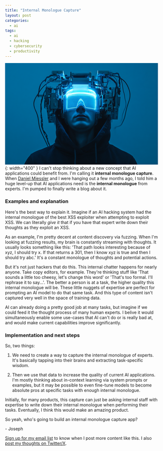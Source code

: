 ```yaml
---
title: "Internal Monologue Capture"
layout: post
categories:
  - ai
tags:
  - ai
  - hacking
  - cybersecurity
  - productivity
---
```

![](/assets/images/expert-monologue-ai-banner.png){: width="400" }
I can't stop thinking about a new concept that AI applications could benefit from. I'm calling it **internal monologue capture**. When [Daniel Miessler](https://x.com/danielmiessler) and I were hanging out a few months ago, I told him a huge level-up that AI applications need is the **internal monologue** from experts. I'm pumped to finally write a blog about it.

### Examples and explanation
Here's the best way to explain it. Imagine if an AI hacking system had the internal monologue of the best XSS exploiter when attempting to exploit XSS. We can literally _give it_ that if you have that expert write down their thoughts as they exploit an XSS. 

As an example, I'm pretty decent at content discovery via fuzzing. When I'm looking at fuzzing results,  my brain is constantly streaming with thoughts. It usually looks something like this: 'That path looks interesting because of xyz, I should try x. If that returns a 301, then I know xyz is true and then I should try abc.' It's a constant monologue of thoughts and potential actions.

But it's not just hackers that do this. This internal chatter happens for nearly anyone. Take copy editors, for example. They're thinking stuff like 'That sounds a little too cheesy, let's change this word' or 'That's too formal. I'll rephrase it to say...'. The better a person is at a task, the higher quality this internal monologue will be. These little nuggets of expertise are perfect for prompting an AI model to do that same task. And this type of content isn't captured very well in the space of training data.

AI can already doing a pretty good job at many tasks, but imagine if we could feed it the thought process of many human experts. I belive it would simultaneously enable some use-cases that AI can't do or is really bad at, and would make current capabilities improve significantly.

### Implementation and next steps
So, two things:

1. We need to create a way to capture the internal monologue of experts. It's basically tapping into their brains and extracting task-specific wisdom.

2. Then we use that data to increase the quality of current AI applications. I'm mostly thinking about in-context learning via system prompts or examples, but it may be possible to even fine-tune models to become absolute pros at specific tasks with enough internal monologue.

Initially, for many products, this capture can just be asking internal staff with expertise to write down their internal monologue when performing their tasks. Eventually, I think this would make an amazing product.

So yeah, who's going to build an internal monologue capture app?

\- Joseph

[Sign up for my email list](https://thacker.beehiiv.com/subscribe) to know when I post more content like this.
I also [post my thoughts on Twitter/X](https://x.com/rez0__).

<meta name="twitter:card" content="summary_large_image" />
<meta name="twitter:site" content="@rez0__" />
<meta name="twitter:creator" content="@rez0__" />
<meta property="og:url" content="https://josephthacker.com/ai/2024/08/01/internal-monologue-capture.html" />
<meta property="og:title" content="Internal Monologue Capture" />
<meta property="og:description" content="Using human experts' internal monologue to improve AI applications." />
<meta property="og:image" content="https://josephthacker.com/assets/images/expert-monologue-ai-banner.png" />
